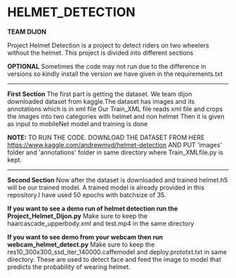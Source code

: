 # HELMET_DETECTION
**TEAM DIJON**

Project Helmet Detection is a project to detect riders on two wheelers without the helmet.
This project is divided into different sections


**OPTIONAL**
Sometimes the code may not run due to the difference in versions so kindly install the version we have given in the requirements.txt

********************************************************************************************************************
**First Section**
The first part is getting the dataset. We team dijon downloaded dataset from kaggle.The dataset has images and its annotations which is in xml file
Our Train_XML file reads xml file and crops the images into two categories with helmet and non helmet
Then it is given as input to mobileNet model and training is done

**NOTE:**
TO RUN THE CODE. DOWNLOAD THE DATASET FROM HERE 
https://www.kaggle.com/andrewmvd/helmet-detection
AND PUT 'images' folder and 'annotations' folder in same directory where Train_XMLfile.py is kept.

*********************************************************************************************************************
**Second Section**
Now after the dataset is downloaded and trained helmet.h5 will be our trained model.
A trained model is already provided in this repository.I have used 50 epochs with batchsize of 35.

**If you want to see a demo run of helmet detection run the Project_Helmet_Dijon.py**
Make sure to keep the haarcascade_upperbody.xml and test.mp4 in the same directory

**If you want to see demo from your webcam then run webcam_helmet_detect.py**
Make sure to keep the res10_300x300_ssd_iter_140000.caffemodel and deploy.prototxt.txt in same directory. These are used to detect face and feed the image to model that predicts the probability of wearing helmet.



